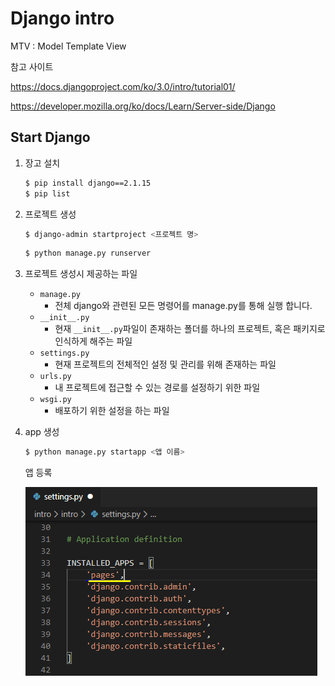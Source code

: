 # Django intro

MTV : Model Template View

참고 사이트

https://docs.djangoproject.com/ko/3.0/intro/tutorial01/

https://developer.mozilla.org/ko/docs/Learn/Server-side/Django

## Start Django

1. 장고 설치

   ```bash
   $ pip install django==2.1.15
   $ pip list
   ```

2. 프로젝트 생성

   ```bash
   $ django-admin startproject <프로젝트 명>
   ```

   ```bash
   $ python manage.py runserver
   ```

3. 프로젝트 생성시 제공하는 파일

   - `manage.py`
     - 전체 django와 관련된 모든 명령어를 manage.py를 통해 실행 합니다.
   - `__init__.py`
     - 현재 `__init__.py`파일이 존재하는 폴더를 하나의 프로젝트, 혹은 패키지로 인식하게 해주는 파일
   - `settings.py`
     - 현재 프로젝트의 전체적인 설정 및 관리를 위해 존재하는 파일
   - `urls.py`
     - 내 프로젝트에 접근할 수 있는 경로를 설정하기 위한 파일
   - `wsgi.py`
     - 배포하기 위한 설정을 하는 파일

4. app 생성

   ```bash
   $ python manage.py startapp <앱 이름>
   ```

   앱 등록

   ![image-20200609170303618](images/image-20200609170303618.png)

   


